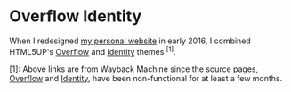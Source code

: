 # Overflow Identity

When I redesigned [my personal website](https://setu.me) in early 2016, I combined HTML5UP's [Overflow](https://web.archive.org/web/20210223162921/https://html5up.net/overflow) and [Identity](https://web.archive.org/web/20201027205452/https://html5up.net/identity) themes <sup id="html5up">[1]</sup>.

<a name="html5up">[1]</a>: Above links are from Wayback Machine since the source pages, [Overflow](https://html5up.net/overflow) and [Identity](https://html5up.net/identity), have been non-functional for at least a few months.
